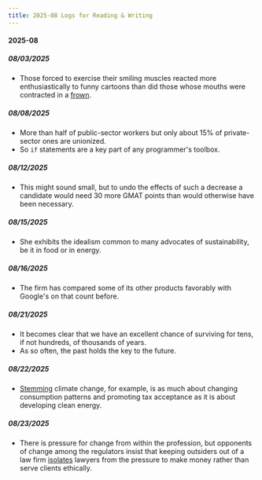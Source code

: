 ```yaml
---
title: 2025-08 Logs for Reading & Writing
---
```


#### 2025-08

##### 08/03/2025

- Those forced to exercise their smiling muscles reacted more enthusiastically to funny cartoons than did those whose mouths were contracted in a [frown](http://localhost:5500/En/dict/frown.html#entry1.1-1).

##### 08/08/2025

- More than half of public-sector workers but only about 15% of private-sector ones are unionized.
- So `if` statements are a key part of any programmer's toolbox.

##### 08/12/2025

- This might sound small, but to undo the effects of such a decrease a candidate would need 30 more GMAT points than would otherwise have been necessary.

##### 08/15/2025

- She exhibits the idealism common to many advocates of sustainability, be it in food or in energy.

##### 08/16/2025

- The firm has compared some of its other products favorably with Google's on that count before.

##### 08/21/2025

- It becomes clear that we have an excellent chance of surviving for tens, if not hundreds, of thousands of years.
- As so often, the past holds the key to the future.

##### 08/22/2025

- [Stemming](http://localhost:5500/En/dict/stem.html#entry2.1-2) climate change, for example, is as much about changing consumption patterns and promoting tax acceptance as it is about developing clean energy.

##### 08/23/2025

- There is pressure for change from within the profession, but opponents of change among the regulators insist that keeping outsiders out of a law firm [isolates](http://localhost:5500/En/dict/isolate.html#entry1.1-1) lawyers from the pressure to make money rather than serve clients ethically.
